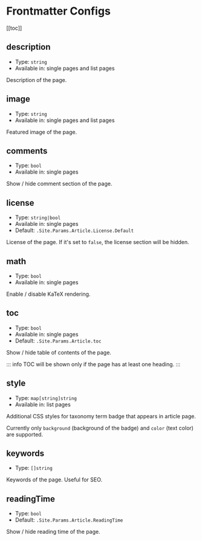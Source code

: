 # Frontmatter Configs

[[toc]]

## description

* Type: `string`
* Available in: single pages and list pages

Description of the page.

## image

* Type: `string`
* Available in: single pages and list pages

Featured image of the page.

## comments

* Type: `bool`
* Available in: single pages

Show / hide comment section of the page.

## license

* Type: `string|bool`
* Available in: single pages
* Default: `.Site.Params.Article.License.Default`

License of the page. If it's set to `false`, the license section will be hidden.

## math

* Type: `bool`
* Available in: single pages

Enable / disable KaTeX rendering.

## toc

* Type: `bool`
* Available in: single pages
* Default: `.Site.Params.Article.toc`

Show / hide table of contents of the page.

::: info
TOC will be shown only if the page has at least one heading.
::: 

## style

* Type: `map[string]string`
* Available in: list pages

Additional CSS styles for taxonomy term badge that appears in article page.

Currently only `background` (background of the badge) and `color` (text color) are supported.

## keywords

* Type: `[]string`

Keywords of the page. Useful for SEO.

## readingTime

* Type: `bool`
* Default: `.Site.Params.Article.ReadingTime`

Show / hide reading time of the page.
